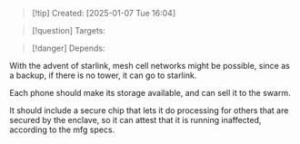 
>[!tip] Created: [2025-01-07 Tue 16:04]

>[!question] Targets: 

>[!danger] Depends: 

With the advent of starlink, mesh cell networks might be possible, since as a backup, if there is no tower, it can go to starlink.

Each phone should make its storage available, and can sell it to the swarm.

It should include a secure chip that lets it do processing for others that are secured by the enclave, so it can attest that it is running inaffected, according to the mfg specs.